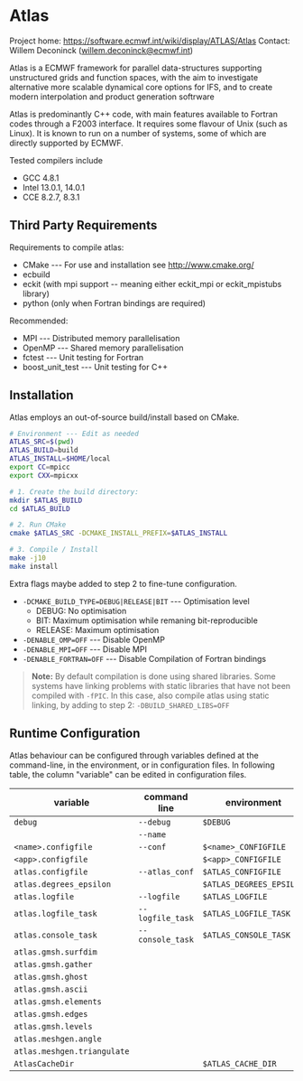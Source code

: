 Atlas
=====

Project home: https://software.ecmwf.int/wiki/display/ATLAS/Atlas
Contact: Willem Deconinck (willem.deconinck@ecmwf.int)

Atlas is a ECMWF framework for parallel data-structures supporting unstructured
grids and function spaces, with the aim to investigate alternative more scalable
dynamical core options for IFS, and to create modern interpolation and product
generation softrware

Atlas is predominantly C++ code, with main features available to Fortran codes
through a F2003 interface. It requires some flavour of Unix (such as Linux).
It is known to run on a number of systems, some of which are directly supported
by ECMWF.

Tested compilers include

- GCC 4.8.1
- Intel 13.0.1, 14.0.1
- CCE 8.2.7, 8.3.1


Third Party Requirements
------------------------

Requirements to compile atlas:

- CMake --- For use and installation see http://www.cmake.org/
- ecbuild
- eckit (with mpi support -- meaning either eckit_mpi or eckit_mpistubs library)
- python (only when Fortran bindings are required)

Recommended:

- MPI --- Distributed memory parallelisation
- OpenMP --- Shared memory parallelisation
- fctest --- Unit testing for Fortran
- boost_unit_test --- Unit testing for C++


Installation
------------

Atlas employs an out-of-source build/install based on CMake.

```bash
# Environment --- Edit as needed
ATLAS_SRC=$(pwd)
ATLAS_BUILD=build
ATLAS_INSTALL=$HOME/local
export CC=mpicc
export CXX=mpicxx

# 1. Create the build directory:
mkdir $ATLAS_BUILD
cd $ATLAS_BUILD

# 2. Run CMake
cmake $ATLAS_SRC -DCMAKE_INSTALL_PREFIX=$ATLAS_INSTALL

# 3. Compile / Install
make -j10
make install
```

Extra flags maybe added to step 2 to fine-tune configuration.

- `-DCMAKE_BUILD_TYPE=DEBUG|RELEASE|BIT` --- Optimisation level
  * DEBUG:   No optimisation
  * BIT:     Maximum optimisation while remaning bit-reproducible
  * RELEASE: Maximum optimisation
- `-DENABLE_OMP=OFF` --- Disable OpenMP
- `-DENABLE_MPI=OFF` --- Disable MPI
- `-DENABLE_FORTRAN=OFF` --- Disable Compilation of Fortran bindings

> **Note:**
> By default compilation is done using shared libraries. Some systems have linking
> problems with static libraries that have not been compiled with `-fPIC`.
> In this case, also compile atlas using static linking, by adding to step 2:
    `-DBUILD_SHARED_LIBS=OFF`

Runtime Configuration
---------------------

Atlas behaviour can be configured through variables defined at the command-line, in the
environment, or in configuration files.
In following table, the column "variable" can be edited in configuration files.

| variable                    | command line     | environment              | default            |
|-----------------------------|------------------|--------------------------|--------------------|
| `debug`                     | `--debug`        | `$DEBUG`                 | `0`                |
|                             | `--name`         |                          | `<app>`            |
| `<name>.configfile`         | `--conf`         | `$<name>_CONFIGFILE`     | `<name>.cfg`       |
| `<app>.configfile`          |                  | `$<app>_CONFIGFILE`      | `<app>.cfg`        |
| `atlas.configfile`          | `--atlas_conf`   | `$ATLAS_CONFIGFILE`      | `atlas.cfg`        |
| `atlas.degrees_epsilon`     |                  | `$ATLAS_DEGREES_EPSILON` | `1.e-3`            |
| `atlas.logfile`             | `--logfile`      | `$ATLAS_LOGFILE`         |                    |
| `atlas.logfile_task`        | `--logfile_task` | `$ATLAS_LOGFILE_TASK`    | `-1`               |
| `atlas.console_task`        | `--console_task` | `$ATLAS_CONSOLE_TASK`    | `0`                |
| `atlas.gmsh.surfdim`        |                  |                          | `2`                |
| `atlas.gmsh.gather`         |                  |                          | `false`            |
| `atlas.gmsh.ghost`          |                  |                          | `false`            |
| `atlas.gmsh.ascii`          |                  |                          | `true`             |
| `atlas.gmsh.elements`       |                  |                          | `true`             |
| `atlas.gmsh.edges`          |                  |                          | `true`             |
| `atlas.gmsh.levels`         |                  |                          | `[]`               |
| `atlas.meshgen.angle`       |                  |                          | `29.5`             |
| `atlas.meshgen.triangulate` |                  |                          | `false`            |
| `AtlasCacheDir`             |                  | `$ATLAS_CACHE_DIR`       | `/tmp/cache/atlas` |


